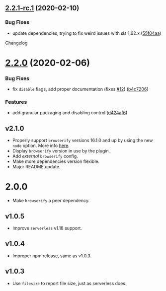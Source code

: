## [2.2.1-rc.1](https://github.com/digitalmaas/serverless-plugin-browserifier/compare/v2.2.0...v2.2.1-rc.1) (2020-02-10)


### Bug Fixes

* update dependencies, trying to fix weird issues with sls 1.62.x ([55f04aa](https://github.com/digitalmaas/serverless-plugin-browserifier/commit/55f04aa65cf5ca2713067cde0bd07497f87dfba2))

Changelog

# [2.2.0](https://github.com/digitalmaas/serverless-plugin-browserifier/compare/v2.1.0...v2.2.0) (2020-02-06)


### Bug Fixes

* fix `disable` flags, add proper documentation (fixes [#12](https://github.com/digitalmaas/serverless-plugin-browserifier/issues/12)) ([b4c7206](https://github.com/digitalmaas/serverless-plugin-browserifier/commit/b4c7206dc43b7b804f6c12c069e1620789590e62))


### Features

* add granular packaging and disabling control ([d424af6](https://github.com/digitalmaas/serverless-plugin-browserifier/commit/d424af6119eadfa7839e8bd76b060273ed95810b))

## v2.1.0
- Properly support `browserify` versions 16.1.0 and up by using the new `node` option. More info [here](https://github.com/browserify/browserify/pull/1804).
- Display `browserify` version in use by the plugin.
- Add _external_ `browserify` config.
- Make more dependencies version flexible.
- Major README update.

# 2.0.0
- Make `browserify` a peer dependency.

## v1.0.5
- Improve `serverless` v1.18 support.

## v1.0.4
- Improper npm release, same as v1.0.3.

## v1.0.3
- Use `filesize` to report file size, just as serverless does.
